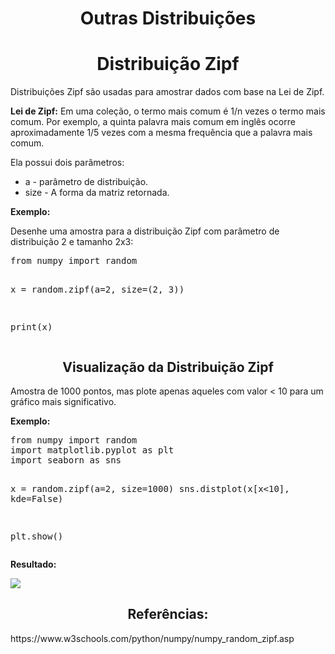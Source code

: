 <h1 align="center">Outras Distribuições</h1>
<h1 align="center">Distribuição Zipf</h1>
<p>Distribuições Zipf são usadas para amostrar dados com base na Lei de Zipf.</p>
<p><b>Lei de Zipf:</b> Em uma coleção, o termo mais comum é 1/n vezes o termo mais comum. Por exemplo, a quinta palavra mais comum em inglês ocorre aproximadamente 1/5 vezes com a mesma frequência que a palavra mais comum.</p>
<p>Ela possui dois parâmetros:</p>
<ul>
  <li>a - parâmetro de distribuição.</li>
  <li>size - A forma da matriz retornada.</li>
</ul>
<p><b>Exemplo:</b></p>
<p>Desenhe uma amostra para a distribuição Zipf com parâmetro de distribuição 2 e tamanho 2x3:</p>
<pre>
from numpy import random

x = random.zipf(a=2, size=(2, 3))

print(x)
</pre>
<h2 align="center">Visualização da Distribuição Zipf</h2>
<p>Amostra de 1000 pontos, mas plote apenas aqueles com valor < 10 para um gráfico mais significativo.</p>
<p><b>Exemplo:</b></p>
<pre>
from numpy import random
import matplotlib.pyplot as plt
import seaborn as sns

x = random.zipf(a=2, size=1000)
sns.distplot(x[x<10], kde=False)

plt.show()
</pre>
<p><b>Resultado:</b></p>
<img src="zipf">
<h2 align="center">Referências:</h2>
<p>https://www.w3schools.com/python/numpy/numpy_random_zipf.asp</p>
